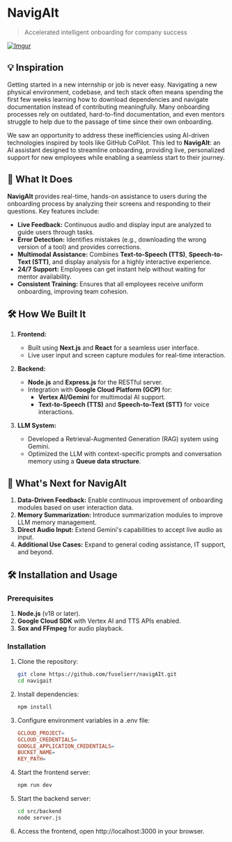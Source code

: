 # NavigAIt
> Accelerated intelligent onboarding for company success

[![Imgur](https://i.imgur.com/w6ldwPf.png)](https://www.youtube.com/watch?v=XZEQY9k4qhI)

## 💡 Inspiration

Getting started in a new internship or job is never easy. Navigating a new physical environment, codebase, and tech stack often means spending the first few weeks learning how to download dependencies and navigate documentation instead of contributing meaningfully. Many onboarding processes rely on outdated, hard-to-find documentation, and even mentors struggle to help due to the passage of time since their own onboarding.

We saw an opportunity to address these inefficiencies using AI-driven technologies inspired by tools like GitHub CoPilot. This led to **NavigAIt**: an AI assistant designed to streamline onboarding, providing live, personalized support for new employees while enabling a seamless start to their journey.

## 🚀 What It Does

**NavigAIt** provides real-time, hands-on assistance to users during the onboarding process by analyzing their screens and responding to their questions. Key features include:

- **Live Feedback:** Continuous audio and display input are analyzed to guide users through tasks.
- **Error Detection:** Identifies mistakes (e.g., downloading the wrong version of a tool) and provides corrections.
- **Multimodal Assistance:** Combines **Text-to-Speech (TTS)**, **Speech-to-Text (STT)**, and display analysis for a highly interactive experience.
- **24/7 Support:** Employees can get instant help without waiting for mentor availability.
- **Consistent Training:** Ensures that all employees receive uniform onboarding, improving team cohesion.

## 🛠 How We Built It

1. **Frontend:**
   - Built using **Next.js** and **React** for a seamless user interface.
   - Live user input and screen capture modules for real-time interaction.

2. **Backend:**
   - **Node.js** and **Express.js** for the RESTful server.
   - Integration with **Google Cloud Platform (GCP)** for:
     - **Vertex AI/Gemini** for multimodal AI support.
     - **Text-to-Speech (TTS)** and **Speech-to-Text (STT)** for voice interactions.

3. **LLM System:**
   - Developed a Retrieval-Augmented Generation (RAG) system using Gemini.
   - Optimized the LLM with context-specific prompts and conversation memory using a **Queue data structure**.

## 🚀 What's Next for NavigAIt

1. **Data-Driven Feedback:** Enable continuous improvement of onboarding modules based on user interaction data.
2. **Memory Summarization:** Introduce summarization modules to improve LLM memory management.
3. **Direct Audio Input:** Extend Gemini's capabilities to accept live audio as input.
4. **Additional Use Cases:** Expand to general coding assistance, IT support, and beyond.

## 🛠 Installation and Usage

### Prerequisites
1. **Node.js** (v18 or later).
2. **Google Cloud SDK** with Vertex AI and TTS APIs enabled.
3. **Sox and FFmpeg** for audio playback.

### Installation
1. Clone the repository:
   ```bash
   git clone https://github.com/fuselierr/navigAIt.git
   cd navigait
   ```
2. Install dependencies:
   ```bash
   npm install
   ```
3. Configure environment variables in a .env file:
   ```makefile
   GCLOUD_PROJECT=
   GCLOUD_CREDENTIALS=
   GOOGLE_APPLICATION_CREDENTIALS=
   BUCKET_NAME=
   KEY_PATH=
   ```
4. Start the frontend server:
   ```bash
   npm run dev
   ```
5. Start the backend server:
   ```bash
   cd src/backend
   node server.js
   ```
6. Access the frontend, open http://localhost:3000 in your browser.
